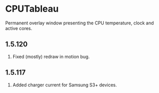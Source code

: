 CPUTableau
==========

Permanent overlay window presenting the CPU temperature, clock and active cores.


1.5.120
-------

1. Fixed (mostly) redraw in motion bug.



1.5.117
-------

1. Added charger current for Samsung S3+ devices.
